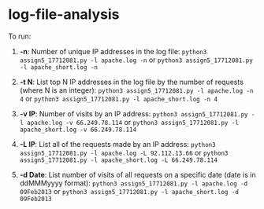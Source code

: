 # log-file-analysis

To run: 

1. **-n**: Number of unique IP addresses in the log file: `python3 assign5_17712081.py -l apache.log -n` or `python3 assign5_17712081.py -l apache_short.log -n`

2. **-t N**: List top N IP addresses in the log file by the number of requests (where N is an integer): `python3 assign5_17712081.py -l apache.log -n 4` or `python3 assign5_17712081.py -l apache_short.log -n 4`

3. **-v IP**: Number of visits by an IP address: `python3 assign5_17712081.py -l apache.log -v 66.249.78.114` or `python3 assign5_17712081.py -l apache_short.log -v 66.249.78.114`

4. **-L IP**: List all of the requests made by an IP address: `python3 assign5_17712081.py -l apache.log -L 92.112.13.66` or `python3 assign5_17712081.py -l apache_short.log -L 66.249.78.114`

5. **-d Date**: List number of visits of all requests on a specific date (date is in ddMMMyyyy format): `python3 assign5_17712081.py -l apache.log -d 09Feb2013` or `python3 assign5_17712081.py -l apache_short.log -d 09Feb2013`
